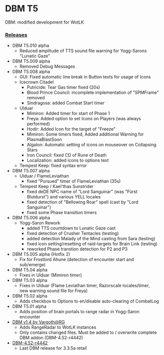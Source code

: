 # DBM T5
DBM: modified development for WotLK

### [Releases](https://github.com/telkar-rg/wow-DBM-dev/releases)
- DBM T5.010 alpha
  - Reduced amplitude of TTS sound file warning for Yogg-Sarons "Lunatic Gaze"
- DBM T5.009 alpha
  - Removed Debug Messages
- DBM T5.008 alpha
  - GUI: Fixed automatic line break in Button texts for usage of Icons
  - Icecrown Citadel
    - Putricide: Tear Gas timer fixed (20s)
    - Blood Prince Council: incomplete implementation of "SPMFrame" removed
    - Sindragosa: added Combat Start timer
  - Ulduar
    - Mimiron: Added timer for start of Phase 1
    - Freya: Added option to set Icons on Players (was always performed)
    - Hodir: Added Icon for the target of "Freeze"
    - Mimiron: Some timers fixed, Added additional Warning for PlasmaBlastSoon
    - Algalon: Automatic setting of icons on mouseover on Collapsing Stars
    - Iron Council: fixed CD of Rune of Death
    - Localization: added icons to options text
  - Tempest Keep: fixed syntax error
- DBM T5.007 alpha
  - Ulduar / FlameLeviathan
    - fixed "Pursued" timer of FlameLeviathan (35s)
  - Tempest Keep / Kael'thas Sunstrider
    - fixed deDE NPC name of "Lord Sanguinar" (was "Fürst Blutdurst") and various YELL locales
    - fixed detection of "Bellowing Roar" spell (cast by "Lord Sanguinar")
    - fixed some Phase transition timers
- DBM T5.006 alpha
  - Yogg-Saron Rework
    - added TTS countdown to Lunatic Gaze cast
    - fixed detection of Crusher Tentacles (testing)
    - added detection Malady of the Mind casting from Sara (testing)
    - fixed icon setting/resetting of raid-targets for Brain Link (testing)
    - reworked Phase transtion detection for P2 and P3
- DBM T5.005 alpha (Hotfix 2)
  - Fix for Frostlord Ahune (detection of encounter start and sub/emerge)
- DBM T5.04 alpha
  - Fixes in Ulduar (Mimiron timer)
- DBM T5.03 alpha
  - Fixes in Ulduar (Flame Leviathan timer, Razorscale locales/timer, new warning sound file for Freya)
- DBM T5.02 alpha
  - Adds checkbos to Options to en/disable auto-clearing of CombatLog
- DBM T5.01 alpha
  - Adds position of brain portals to range radar in Yogg-Saron encounter
- [DBM v1.4 by Vargoth@RG](https://github.com/telkar-rg/wow-DBM-dev/releases/tag/v1.4)
  - Adds RangeRadar to WotLK instances
  - Only contains changed files. Must be added to / overwrite complete DBM addon (DBM-4.52-r4442)
- [DBM-4.52-r4442](https://github.com/telkar-rg/wow-DBM-dev/releases/tag/base)
  - Last DBM release for 3.3.5a retail
